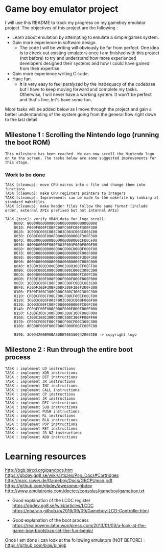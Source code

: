 # Game boy emulator project

I will use this README to track my progress on my gameboy emulator project. The objectives of this project are the following :
- Learn about emulation by attempting to emulate a simple games system.
- Gain more experience in software design.
	- The code I will be writing will obviously be far from perfect. One idea is to check out existing emulators once I am finished with this project (not before) to try and understand how more experienced developers designed their systems and how I could have gained from their expertise.
- Gain more experience writing C code.
- Have fun.
	- It is very easy to feel paralyzed by the inadequacy of the codebase but I have to keep moving forward and complete my tasks. Otherwise, I will never have a working system. It won't be perfect and that's fine, let's have some fun.

More tasks will be added below as I move through the project and gain a better understanding of the system going from the general flow right down to the last detail.

## Milestone 1 : Scrolling the Nintendo logo (running the boot ROM)

	This milestone has been reached. We can now scroll the Nintendo logo on to the screen. The tasks below are some suggested improvements for this stage.

### Work to be done

	TASK [cleanup]: move CPU macros into c file and change them into functions
	TASK [cleanup]: make CPU registers pointers to integers
	TASK [cleanup]: Improvements can be made to the makefile by looking at standard makefiles
	TASK [cleanup]: make header files follow the same format (include order, external APIs prefixed but not internal APIs)

	TASK [test]: verify VRAM data for logo scroll
		8000: 00000000000000000000000000000000
		8010: F000F000FC00FC00FC00FC00F300F300
		8020: 3C003C003C003C003C003C003C003C00
		8030: F000F000F000F00000000000F300F300
		8040: 000000000000000000000000CF00CF00
		8050: 000000000F000F003F003F000F000F00
		8060: 0000000000000000C000C0000F000F00
		8070: 000000000000000000000000F000F000
		8080: 000000000000000000000000F300F300
		8090: 000000000000000000000000C000C000
		80A0: 030003000300030003000300FF00FF00
		80B0: C000C000C000C000C000C000C300C300
		80C0: 000000000000000000000000FC00FC00
		80D0: F300F300F000F000F000F000F000F000
		80E0: 3C003C00FC00FC00FC00FC003C003C00
		80F0: F300F300F300F300F300F300F300F300
		8100: F300F300C300C300C300C300C300C300
		8110: CF00CF00CF00CF00CF00CF00CF00CF00
		8120: 3C003C003F003F003C003C000F000F00
		8130: 3C003C00FC00FC0000000000FC00FC00
		8140: FC00FC00F000F000F000F000F000F000
		8150: F300F300F300F300F300F300F000F000
		8160: C300C300C300C300C300C300FF00FF00
		8170: CF00CF00CF00CF00CF00CF00C300C300
		8180: 0F000F000F000F000F000F00FC00FC00

		8190: 3C004200B900A500B900A50042003C00 -> copyright logo

## Milestone 2 : Run through the entire boot process

	TASK : implement LD instructions
	TASK : implement XOR instructions
	TASK : implement BIT instructions
	TASK : implement JR instructions
	TASK : implement INC instructions
	TASK : implement CALL instructions
	TASK : implement CP instructions
	TASK : implement JR instructions
	TASK : implement DEC instructions
	TASK : implement SUB instructions
	TASK : implement PUSH instructions
	TASK : implement RL instructions
	TASK : implement RLA instructions
	TASK : implement POP instructions
	TASK : implement RET instructions
	TASK : implement JR NZ instructions
	TASK : implement ADD instructions

# Learning resources

http://bgb.bircd.org/pandocs.htm
https://gbdev.gg8.se/wiki/articles/Pan_Docs#Cartridges
http://marc.rawer.de/Gameboy/Docs/GBCPUman.pdf
https://github.com/gbdev/awesome-gbdev
http://www.emulatronia.com/doctec/consolas/gameboy/gameboy.txt

- Good explanation of the LCDC register
https://gbdev.gg8.se/wiki/articles/LCDC
https://nnarain.github.io/2016/09/09/Gameboy-LCD-Controller.html

- Good explanation of the boot process
https://realboyemulator.wordpress.com/2013/01/03/a-look-at-the-game-boy-bootstrap-let-the-fun-begin/

Once I am done I can look at the following emulators (NOT BEFORE) : 
https://github.com/binji/binjgb